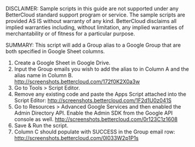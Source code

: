 DISCLAIMER: Sample scripts in this guide are not supported under any BetterCloud standard support program or service. The sample scripts are provided AS IS without warranty of any kind. BetterCloud disclaims all implied warranties including, without limitation, any implied warranties of merchantability or of fitness for a particular purpose.

SUMMARY: This script will add a Group alias to a Google Group that are both specified in Google Sheet columns.

1) Create a Google Sheet in Google Drive.
2) Input the Group emails you wish to add the alias to in Column A and the alias name in Column B. http://screenshots.bettercloud.com/172f0K2X0a3w
3) Go to Tools > Script Editor.
4) Remove any existing code and paste the Apps Script attached into the Script Editor: http://screenshots.bettercloud.com/1F2d1U0z041S
5) Go to Resources > Advanced Google Services and then enabled the Admin Directory API. Enable the Admin SDK from the Google API console as well. http://screenshots.bettercloud.com/0r123C1z1608
6) Save & Run the script.
7) Column C should populate with SUCCESS in the Group email row: http://screenshots.bettercloud.com/0l033W2p1P1s
